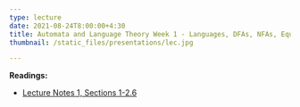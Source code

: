 ```yaml
---
type: lecture
date: 2021-08-24T8:00:00+4:30
title: Automata and Language Theory Week 1 - Languages, DFAs, NFAs, Equivalence between Automata
thumbnail: /static_files/presentations/lec.jpg

---
```

**Readings:**
- [Lecture Notes 1, Sections 1-2.6](http://cs.gmu.edu/~evgenios/teaching/cs600/automata.pdf)
